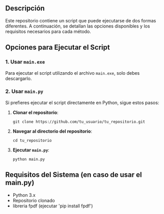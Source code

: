 ## Descripción

Este repositorio contiene un script que puede ejecutarse de dos formas diferentes. A continuación, se detallan las opciones disponibles y los requisitos necesarios para cada método.

## Opciones para Ejecutar el Script

### 1. Usar `main.exe`

Para ejecutar el script utilizando el archivo `main.exe`, solo debes descargarlo.

### 2. Usar `main.py`

Si prefieres ejecutar el script directamente en Python, sigue estos pasos:

1. **Clonar el repositorio**:
   ```
   git clone https://github.com/tu_usuario/tu_repositorio.git
   ```
2. **Navegar al directorio del repositorio**:
   ```
   cd tu_repositorio
   ```
4. **Ejecutar `main.py`**:
   ```
   python main.py
   ```

## Requisitos del Sistema (en caso de usar el main.py)
  - Python 3.x 
  - Repositorio clonado
  - libreria fpdf (ejecutar 'pip install fpdf')
